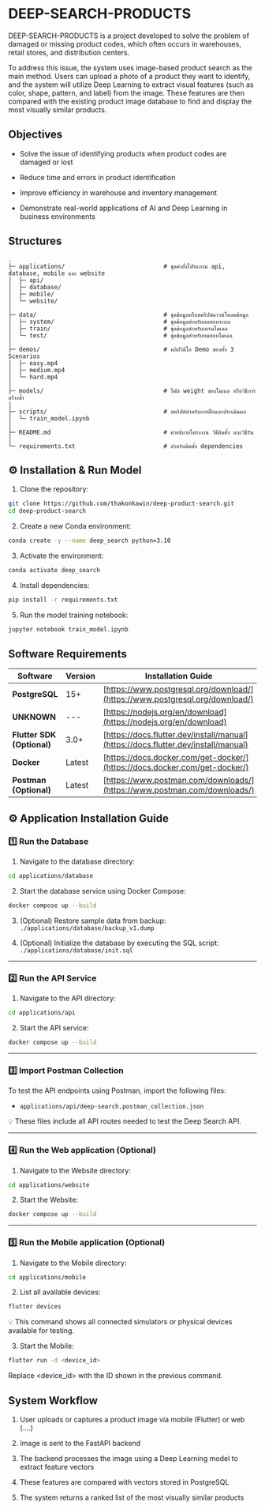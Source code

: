 # DEEP-SEARCH-PRODUCTS

DEEP-SEARCH-PRODUCTS is a project developed to solve the problem of damaged or missing product codes, which often occurs in warehouses, retail stores, and distribution centers.

To address this issue, the system uses image-based product search as the main method.
Users can upload a photo of a product they want to identify, and the system will utilize Deep Learning to extract visual features (such as color, shape, pattern, and label) from the image.
These features are then compared with the existing product image database to find and display the most visually similar products.

## Objectives

- Solve the issue of identifying products when product codes are damaged or lost

- Reduce time and errors in product identification

- Improve efficiency in warehouse and inventory management

- Demonstrate real-world applications of AI and Deep Learning in business environments


## Structures

```text
.
├─ applications/                            # ชุดคำสั่งโปรแกรม api, database, mobile และ website
│  ├─ api/                               
│  ├─ database/
│  ├─ mobile/                                         
│  └─ website/
│  
├─ data/                                    # ชุดข้อมูลหรือสคริปต์ดาวน์โหลดข้อมูล
│  ├─ system/                               # ชุดข้อมูลสำหรับทดสอบระบบ
│  ├─ train/                                # ชุดข้อมูลสำหรับเทรนโมเดล
│  └─ test/                                 # ชุดข้อมูลสำหรับทดสอบโมเดล
│  
├─ demos/                                   # คลิปวิดีโอ Demo ของทั้ง 3 Scenarios     
│  ├─ easy.mp4                                
│  ├─ medium.mp4                                           
│  └─ hard.mp4
│        
├─ models/                                  # ไฟล์ weight ของโมเดล หรือวิธีการสร้างซ้ำ    
│
├─ scripts/                                 # สคริปต์สำหรับการฝึกและประเมินผล          
│  └─ train_model.ipynb                        
│  
├─ README.md                                # คำอธิบายโครงงาน วิธีติดตั้ง และวิธีรัน
│  
└─ requirements.txt                         # สำหรับติดตั้ง dependencies
```

## ⚙️  Installation & Run Model

1. Clone the repository:

```bash
git clone https://github.com/thakonkawin/deep-product-search.git
cd deep-product-search
```
2. Create a new Conda environment:

```bash
conda create -y --name deep_search python=3.10
```
3. Activate the environment:

```bash
conda activate deep_search
```
4. Install dependencies:

```bash
pip install -r requirements.txt
```
5. Run the model training notebook:

```bash
jupyter notebook train_model.ipynb
```


## Software Requirements

| Software                    | Version | Installation Guide                                                                           |
| --------------------------- | ------- | -------------------------------------------------------------------------------------------- |
| **PostgreSQL**              | 15+     | [https://www.postgresql.org/download/](https://www.postgresql.org/download/)                 |
| **UNKNOWN**                 | ---     | [https://nodejs.org/en/download](https://nodejs.org/en/download)                             |
| **Flutter SDK (Optional)**  | 3.0+    | [https://docs.flutter.dev/install/manual](https://docs.flutter.dev/install/manual)           |
| **Docker**                  | Latest  | [https://docs.docker.com/get-docker/](https://docs.docker.com/get-docker/)                   |
| **Postman (Optional)**      | Latest  | [https://www.postman.com/downloads/](https://www.postman.com/downloads/)                     |

## ⚙️ Application Installation Guide

### 1️⃣ Run the Database

1. Navigate to the database directory:

```bash
cd applications/database
```
2. Start the database service using Docker Compose:

```bash
docker compose up --build
```

3. (Optional) Restore sample data from backup:
`./applications/database/backup_v1.dump` 

4. (Optional) Initialize the database by executing the SQL script:
`./applications/database/init.sql` 



---

### 2️⃣ Run the API Service

1. Navigate to the API directory:

```bash
cd applications/api
```

2. Start the API service:

```bash
docker compose up --build
```

---

### 3️⃣ Import Postman Collection

To test the API endpoints using Postman, import the following files:

- `applications/api/deep-search.postman_collection.json` 


💡 These files include all API routes needed to test the Deep Search API.

---

### 4️⃣ Run the Web application (Optional)

1. Navigate to the Website directory:

```bash
cd applications/website
```

2. Start the Website:

```bash
docker compose up --build
```

---

### 5️⃣ Run the Mobile application (Optional)

1. Navigate to the Mobile directory:

```bash
cd applications/mobile
```

2. List all available devices:

```bash
flutter devices
```
💡 This command shows all connected simulators or physical devices available for testing.

3. Start the Mobile:

```bash
flutter run -d <device_id>
```
Replace <device_id> with the ID shown in the previous command.


## System Workflow

1. User uploads or captures a product image via mobile (Flutter) or web (....)

2. Image is sent to the FastAPI backend

3. The backend processes the image using a Deep Learning model to extract feature vectors

4. These features are compared with vectors stored in PostgreSQL

5. The system returns a ranked list of the most visually similar products